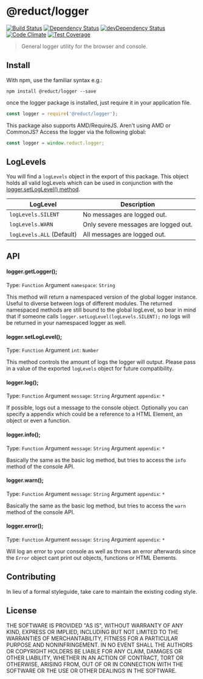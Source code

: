 # @reduct/logger
[![Build Status](https://travis-ci.org/reduct/logger.svg)](https://travis-ci.org/reduct/logger) [![Dependency Status](https://david-dm.org/reduct/logger.svg)](https://david-dm.org/reduct/logger) [![devDependency Status](https://david-dm.org/reduct/logger/dev-status.svg)](https://david-dm.org/reduct/logger#info=devDependencies) [![Code Climate](https://codeclimate.com/github/reduct/logger/badges/gpa.svg)](https://codeclimate.com/github/reduct/logger) [![Test Coverage](https://codeclimate.com/github/reduct/logger/badges/coverage.svg)](https://codeclimate.com/github/reduct/logger/coverage)

> General logger utility for the browser and console.


## Install
With npm, use the familiar syntax e.g.:
```shell
npm install @reduct/logger --save
```

once the logger package is installed, just require it in your application file.
```js
const logger = require('@reduct/logger');
```

This package also supports AMD/RequireJS. Aren't using AMD or CommonJS? Access the logger via the following global:
```js
const logger = window.reduct.logger;
```


## LogLevels
You will find a `logLevels` object in the export of this package.
This object holds all valid logLevels which can be used in conjunction with the [logger.setLogLevel() method](#loggersetloglevel).

| LogLevel                  | Description                          |
| ------------------------- | ------------------------------------ |
| `logLevels.SILENT`        | No messages are logged out.          |
| `logLevels.WARN`          | Only severe messages are logged out. |
| `logLevels.ALL` (Default) | All messages are logged out.         |


## API
#### logger.getLogger();
Type: `Function`
Argument `namespace`: `String`

This method will return a namespaced version of the global logger instance.
Useful to diverse between logs of different modules. The returned namespaced methods are still bound to the global
logLevel, so bear in mind that if someone calls `logger.setLogLevel(logLevels.SILENT);` no logs will be returned in your namespaced logger as well.

#### logger.setLogLevel();
Type: `Function`
Argument `int`: `Number`

This method controls the amount of logs the logger will output.
Please pass in a value of the exported `logLevels` object for future compatibility.

#### logger.log();
Type: `Function`
Argument `message`: `String`
Argument `appendix`: `*`

If possible, logs out a message to the console object.
Optionally you can specify a appendix which could be a reference to a HTML Element, an object or even a function.

#### logger.info();
Type: `Function`
Argument `message`: `String`
Argument `appendix`: `*`

Basically the same as the basic log method, but tries to access the `info` method of the console API.

#### logger.warn();
Type: `Function`
Argument `message`: `String`
Argument `appendix`: `*`

Basically the same as the basic log method, but tries to access the `warn` method of the console API.

#### logger.error();
Type: `Function`
Argument `message`: `String`
Argument `appendix`: `*`

Will log an error to your console as well as throws an error afterwards since the `Error` object cant print out
objects, functions or HTML Elements.


## Contributing
In lieu of a formal styleguide, take care to maintain the existing coding style.


## License
THE SOFTWARE IS PROVIDED "AS IS", WITHOUT WARRANTY OF ANY KIND, EXPRESS OR
IMPLIED, INCLUDING BUT NOT LIMITED TO THE WARRANTIES OF MERCHANTABILITY,
FITNESS FOR A PARTICULAR PURPOSE AND NONINFRINGEMENT. IN NO EVENT SHALL THE
AUTHORS OR COPYRIGHT HOLDERS BE LIABLE FOR ANY CLAIM, DAMAGES OR OTHER
LIABILITY, WHETHER IN AN ACTION OF CONTRACT, TORT OR OTHERWISE, ARISING FROM,
OUT OF OR IN CONNECTION WITH THE SOFTWARE OR THE USE OR OTHER DEALINGS IN
THE SOFTWARE.
